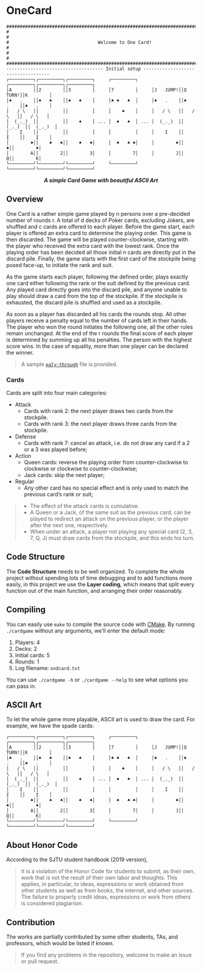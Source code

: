 # OneCard

<p align="center">

```
######################################################################################
#                                                                                    #
#                                 Welcome to One Card!                               #
#                                                                                    #
######################################################################################
------------------------------------ Initial setup -----------------------------------
┌─────────┐┌─────────┐┌─────────┐     ┌─────────┐     ┌─────────┐┌─────────┐┌─────────┐
│A        ││2        ││3        │     │7        │     │J   JUMP!││Q   TURN!││K        │
│♠   .    ││♠   ♠    ││♠   ♠    │     │♠ ♠   ♠  │     │♠   .    ││♠   .    ││♠   .    │
│   / \   ││         ││         │     │    ♠    │     │   / \   ││   / \   ││   / \   │
│  (_._)  ││         ││    ♠    │ ... │  ♠   ♠  │ ... │  (_._)  ││  (_._)  ││  (_._)  │
│    I    ││         ││         │     │         │     │    I    ││    I    ││    I    │
│        ♠││    ♠   ♠││    ♠   ♠│     │  ♠   ♠ ♠│     │        ♠││        ♠││        ♠│
│        A││        2││        3│     │        7│     │        J││        Q││        K│
└─────────┘└─────────┘└─────────┘     └─────────┘     └─────────┘└─────────┘└─────────┘
```

</i></b></p>

<p align="center"><b><i>
	A simple Card Game with beautiful ASCII Art
</i></b></p>

## Overview

One Card is a rather simple game played by n persons over a pre-decided number of rounds r. A total of d decks of Poker cards, excluding Jokers, are shuffled and c cards are offered to each player. Before the game start, each player is offered an extra card to determine the playing order. This game is then discarded. The game will be played counter-clockwise, starting with the player who received the extra card with the lowest rank. Once the playing order has been decided all those initial n cards are directly put in the discard pile. Finally, the game starts with the first card of the stockpile being posed face-up, to initiate the rank and suit.

As the game starts each player, following the defined order, plays exactly one card either following the rank or the suit defined by the previous card. Any played card directly goes into the discard pile, and anyone unable to play should draw a card from the top of the stockpile. If the stockpile is exhausted, the discard pile is shuffled and used as a stockpile.

As soon as a player has discarded all his cards the rounds stop. All other players receive a penalty equal to the number of cards left in their hands. The player who won the round initiates the following one, all the other rules remain unchanged. At the end of the r rounds the final score of each player is determined by summing up all his penalties. The person with the highest score wins. In the case of equality, more than one player can be declared the winner.

> A sample [`paly-through`](https://github.com/sleepymalc/CardGame/blob/master/onecard.txt) file is provided.

### Cards

Cards are split into four main categories:

* Attack
  * Cards with rank 2: the next player draws two cards from the stockpile.
  * Cards with rank 3: the next player draws three cards from the stockpile.
* Defense
  * Cards with rank 7: cancel an attack, i.e. do not draw any card if a 2 or a 3 was played before;
* Action
  * Queen cards: reverse the playing order from counter-clockwise to clockwise or clockwise to counter-clockwise;
  * Jack cards: skip the next player;
* Regular
  * Any other card has no special effect and is only used to match the previous card’s rank or suit;

> * The effect of the attack cards is cumulative.
> * A Queen or a Jack, of the same suit as the previous card, can be played to redirect an attack on the previous player, or the player after the next one, respectively.
> * When under an attack, a player not playing any special card (2, 3, 7, Q, J) must draw cards from the stockpile, and this ends his turn.

## Code Structure

The **Code Structure** needs to be well organized. To complete the whole project without spending lots of time debugging and to add functions more easily, in this project we use the **Layer coding**, which means that split every function out of the main function, and arranging their order reasonably.

## Compiling

You can easily use `make` to compile the source code with [CMake](https://cmake.org/). By running `./cardgame` without any arguments, we'll enter the default mode:

1. Players: 4
2. Decks: 2
3. Initial cards: 5
4. Rounds: 1
5. Log filename: `ondcard.txt`

You can use `./cardgame -h` or `./cardgame --help` to see what options you can pass in.

## ASCII Art

To let the whole game more playable, ASCII art is used to draw the card. For example, we have the spade cards:

```
┌─────────┐┌─────────┐┌─────────┐     ┌─────────┐     ┌─────────┐┌─────────┐┌─────────┐
│A        ││2        ││3        │     │7        │     │J   JUMP!││Q   TURN!││K        │
│♠   .    ││♠   ♠    ││♠   ♠    │     │♠ ♠   ♠  │     │♠   .    ││♠   .    ││♠   .    │
│   / \   ││         ││         │     │    ♠    │     │   / \   ││   / \   ││   / \   │
│  (_._)  ││         ││    ♠    │ ... │  ♠   ♠  │ ... │  (_._)  ││  (_._)  ││  (_._)  │
│    I    ││         ││         │     │         │     │    I    ││    I    ││    I    │
│        ♠││    ♠   ♠││    ♠   ♠│     │  ♠   ♠ ♠│     │        ♠││        ♠││        ♠│
│        A││        2││        3│     │        7│     │        J││        Q││        K│
└─────────┘└─────────┘└─────────┘     └─────────┘     └─────────┘└─────────┘└─────────┘
```

## About Honor Code

According to the SJTU student handbook (2019 version),

> It is a violation of the Honor Code for students to submit, as their own, work that is not the result of their own labor and thoughts. This applies, in particular, to ideas, expressions or work obtained from other students as well as from books, the internet, and other sources. The failure to properly credit ideas, expressions or work from others is considered plagiarism.

## Contribution

The works are partially contributed by some other students, TAs, and professors, which would be listed if known.
> If you find any problems in the repository, welcome to make an issue or pull request.
